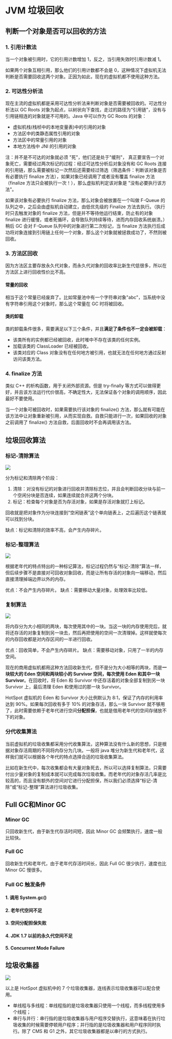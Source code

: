 # JVM 垃圾回收

## 判断一个对象是否可以回收的方法

### 1. 引用计数法

当一个对象被引用时，它的引用计数增加 1，反之，当引用失效时引用计数减 1。

如果两个对象互相引用，那么他们的引用计数都不会是 0，这种情况下虚拟机无法判断是否需要回收这两个对象。正因为如此，现在的虚拟机都不使用这种方法。

### 2. 可达性分析法

现在主流的虚拟机都是采用可达性分析法来判断对象是否需要被回收的。可达性分析法以 GC Roots 对象为起点，以树状向下查找，走过的路径为“引用链”，没有与引用链相连的对象就是不可用的。Java 中可以作为 GC Roots 的对象：

- 虚拟机栈(栈桢中的本地变量表)中的引用的对象
- 方法区中的类静态属性引用的对象
- 方法区中的常量引用的对象
- 本地方法栈中 JNI 的引用的对象

注：并不是不可达的对象就必须 "死"，他们还是处于"缓刑"， 真正要宣告一个对象死亡，需要经过两次标记的过程：经过可达性分析后对象没有和 GC Roots 连接的引用链，那么需要被标记一次然后还需要经过筛选（筛选条件：判断该对象是否有必要执行 finalize 方法），如果对象已经调用了或者没有覆盖 finalize 方法（finalize 方法只会被执行一次！），那么虚拟机判定该对象是 "没有必要执行该方法"。

如果该对象有必要执行 finalize 方法，那么对象会被放置在一个叫做 F-Queue 的队列之中，之后会由虚拟机自动建立，由低优先级的 Finalize 方法去执行。（执行时只去触发对象的 finalize 方法，但是并不等待他运行结束，防止有的对象 finalize 进行缓慢，或者死循环，会导致队列持续等待，进而内存回收系统崩溃。）稍后 GC 会对 F-Queue 队列中的对象进行第二次标记，当 finalize 方法执行后成功将对象连接到引用链上任何一个对象，那么这个对象就被拯救成功了，不然则被回收。

### 3. 方法区回收

因为方法区主要存放永久代对象，而永久代对象的回收率比新生代低很多，所以在方法区上进行回收性价比不高。

#### 常量的回收

相当于这个常量已经废弃了。比如常量池中有一个字符串对象"abc"，当系统中没有字符串引用这个对象时，那么这个常量在 GC 时将被回收。

#### 类的卸载

类的卸载条件很多，需要满足以下三个条件，并且**满足了条件也不一定会被卸载**：

- 该类所有的实例都已经被回收，此时堆中不存在该类的任何实例。
- 加载该类的 ClassLoader 已经被回收。
- 该类对应的 Class 对象没有在任何地方被引用，也就无法在任何地方通过反射访问该类方法。

### 4. finalize 方法

类似 C++ 的析构函数，用于关闭外部资源。但是 try-finally 等方式可以做得更好，并且该方法运行代价很高，不确定性大，无法保证各个对象的调用顺序，因此最好不要使用。

当一个对象可被回收时，如果需要执行该对象的 finalize() 方法，那么就有可能在该方法中让对象重新被引用，从而实现自救。自救只能进行一次，如果回收的对象之前调用了 finalize() 方法自救，后面回收时不会再调用该方法。

## 垃圾回收算法

### 标记-清除算法

![](_v_images/20190724100908538_17231.png)

分为标记和清除两个阶段：

1. 清除：对没有标记的对象进行回收并清除标志位，并且会判断回收分块与前一个空闲分块是否连续，如果连续就合并这两个分块。
2. 标记：检查每个对象是否为存活对象，如果是存活对象就打上标记。

回收就是把对象作为分块连接到“空闲链表”这个单向链表上，之后遍历这个链表就可以找到分块。

缺点：标记和清除的效率不高，会产生内存碎片。

### 标记-整理算法

![](_v_images/20190724100915728_13164.png)

根据老年代的特点特出的一种标记算法，标记过程仍然与“标记-清除”算法一样，但后续步骤不是直接对可回收对象回收，而是让所有存活的对象向一端移动，然后直接清理掉端边界以外的内存。

优点：不会产生内存碎片。
缺点：需要移动大量对象，处理效率比较低。

### 复制算法

![](_v_images/20190724100924189_7690.png)

将内存分为大小相同的两块，每次使用其中的一块。当这一块的内存使用完后，就将还存活的对象复制到另一块去，然后再把使用的空间一次清理掉。这样就使每次的内存回收都是对内存区间的一半进行回收。

优点：回收简单，不会产生内存碎片。
缺点：需要移动对象，只用了一半的内存空间。

现在的商用虚拟机都用这种方法回收新生代，但不是分为大小相等的两块，而是**一块较大的 Eden 空间和两块较小的 Survivor 空间，每次使用 Eden 和其中一块 Survivor**。在回收时，将 Eden 和 Survivor 中还存活着的对象全部复制到另一块 Survivor 上，最后清理 Eden 和使用过的那一块 Survivor。

HotSpot 虚拟机的 Eden 和 Survivor 大小比例默认为 8:1，保证了内存的利用率达到 90%。如果每次回收有多于 10% 的对象存活，那么一块 Survivor 就不够用了，此时需要依赖于老年代进行空间**分配担保**，也就是借用老年代的空间存储放不下的对象。

### 分代收集算法

当前虚拟机的垃圾收集都采用分代收集算法，这种算法没有什么新的思想，只是根据对象存活周期的不同将内存分为几块。一般将 java 堆分为新生代和老年代，这样我们就可以根据各个年代的特点选择合适的垃圾收集算法。

比如在新生代中，每次收集都会有大量对象死去，所以可以选择复制算法，只需要付出少量对象的复制成本就可以完成每次垃圾收集。而老年代的对象存活几率是比较高的，而且没有额外的空间对它进行分配担保，所以我们必须选择“标记-清除”或“标记-整理”算法进行垃圾收集。

## Full GC和Minor GC

### Minor GC

只回收新生代，由于新生代存活时间短，因此 Minor GC 会频繁执行，速度一般比较快。

### Full GC

回收新生代和老年代，由于老年代存活时间长，因此 Full GC 很少执行，速度也比 Minor GC 慢很多。

### Full GC 触发条件

#### 1. 调用 System.gc()

#### 2. 老年代空间不足

#### 3. 空间分配担保失败

#### 4. JDK 1.7 以前的永久代空间不足

#### 5. Concurrent Mode Failure

## 垃圾收集器

![](_v_images/20190724100834679_14262.png)

以上是 HotSpot 虚拟机中的 7 个垃圾收集器，连线表示垃圾收集器可以配合使用。

- 单线程与多线程：单线程指的是垃圾收集器只使用一个线程，而多线程使用多个线程；
- 串行与并行：串行指的是垃圾收集器与用户程序交替执行，这意味着在执行垃圾收集的时候需要停顿用户程序；并行指的是垃圾收集器和用户程序同时执行。除了 CMS 和 G1 之外，其它垃圾收集器都是以串行的方式执行。

